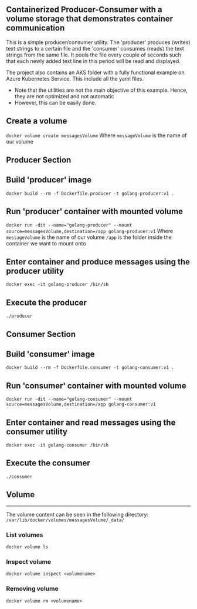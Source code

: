 ## Containerized Producer-Consumer with a volume storage that demonstrates container communication
This is a simple producer/consumer utility.
The 'producer' produces (writes) text strings to a certain file and
the 'consumer' consumes (reads) the text strings from the same file.
It pools the file every couple of seconds such that each newly added text line in this period will be read and
displayed.

The project also contains an AKS folder with a fully functional example on Azure Kubernetes Service.
This include all the yaml files.

* Note that the utilities are not the main objective of this example. Hence, they are not optimized and not automatic
* However, this can be easily done.

## Create a volume
```docker volume create messagesVolume```
Where `messageVolume` is the name of our volume

## Producer Section

## Build 'producer' image
```docker build --rm -f Dockerfile.producer -t golang-producer:v1 .```

## Run 'producer' container with mounted volume
```docker run -dit --name="golang-producer" --mount source=messagesVolume,destination=/app golang-producer:v1```
Where
 `messageVolume` is the name of our volume
 `/app` is the folder inside the container we want to mount onto

## Enter container and produce messages using the producer utility
```docker exec -it golang-producer /bin/sh```

## Execute the producer
```./producer```

## Consumer Section

## Build 'consumer' image
```docker build --rm -f Dockerfile.consumer -t golang-consumer:v1 .```

## Run 'consumer' container with mounted volume
```docker run -dit --name="golang-consumer" --mount source=messagesVolume,destination=/app golang-consumer:v1```

## Enter container and read messages using the consumer utility
```docker exec -it golang-consumer /bin/sh```

## Execute the consumer
```./consumer```

## Volume
----------------------
The volume content can be seen in the following directory:
`/var/lib/docker/volumes/messagesVolume/_data/`

### List volumes
```docker volume ls```

### Inspect volume
```docker volume inspect <volumename>```

### Removing volume
```docker volume rm <volumename>```
